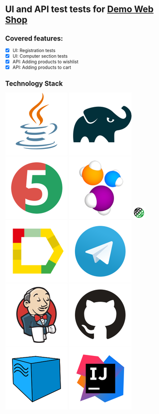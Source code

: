 # UI and API test tests for [Demo Web Shop](http://demowebshop.tricentis.com) 

## Covered features:
- [x] UI: Registration tests
- [x] UI: Computer section tests
- [x] API: Adding products to wishlist
- [x] API: Adding products to cart

## Technology Stack

![Java](img/logo/Java.svg)
![Gradle](img/logo/Gradle.svg)
![JUnit5](img/logo/JUnit5.svg)
![Selenide](img/logo/Selenide.svg)
![Selenide](img/logo/Rest-Assured.svg)
![Allure_Report](img/logo/Allure_Report.svg)
![Telegram](img/logo/Telegram.svg)
![Jenkins](img/logo/Jenkins.svg)
![GitHub](img/logo/GitHub.svg)
![Selenoid](img/logo/Selenoid.svg)
![Intelij_IDEA](img/logo/Intelij_IDEA.svg)